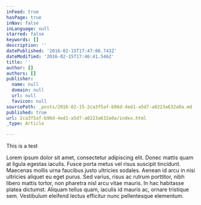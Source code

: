 ```yaml
---
inFeed: true
hasPage: true
inNav: false
inLanguage: null
starred: false
keywords: []
description: ''
datePublished: '2016-02-15T17:47:06.743Z'
dateModified: '2016-02-15T17:46:41.546Z'
title: ''
author: []
authors: []
publisher:
  name: null
  domain: null
  url: null
  favicon: null
sourcePath: _posts/2016-02-15-2ca3f5af-b96d-4ed1-a5d7-a0223a632a0a.md
published: true
url: 2ca3f5af-b96d-4ed1-a5d7-a0223a632a0a/index.html
_type: Article

---
```

This is a test

Lorem ipsum dolor sit amet, consectetur adipiscing elit. Donec mattis quam at ligula egestas iaculis. Fusce porta metus vel risus suscipit tincidunt. Maecenas mollis urna faucibus justo ultricies sodales. Aenean id arcu in nisi ultricies aliquet eu eget purus. Sed varius, risus ac rutrum porttitor, nibh libero mattis tortor, non pharetra nisl arcu vitae mauris. In hac habitasse platea dictumst. Aliquam tellus quam, iaculis id mauris ac, ornare tristique sem. Vestibulum eleifend lectus efficitur nunc pellentesque elementum.